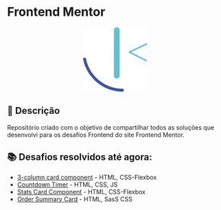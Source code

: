 # Frontend Mentor

<p align="center">
  <img src="frontend-mentor-logo.png" width="150" height="150"/>
</p>

## 🚀 Descrição
Repositório criado com o objetivo de compartilhar todos as soluções que desenvolvi para os desafios Frontend do site Frontend Mentor.

## 📚 Desafios resolvidos até agora:
  - [3-column card component](https://github.com/kevenalves/Frontend-Mentor-Challenges/tree/main/3column-card-component) - HTML, CSS-Flexbox
  - [Countdown Timer](https://github.com/kevenalves/Frontend-Mentor-Challenges/tree/main/countdown-Timer) - HTML, CSS, JS
  - [Stats Card Component](https://github.com/kevenalves/Frontend-Mentor-Challenges/tree/main/stats-card-component) - HTML, CSS-Flexbox
   - [Order Summary Card]() - HTML, SasS CSS
